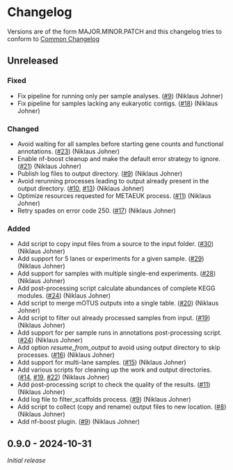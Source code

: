 # Changelog


Versions are of the form MAJOR.MINOR.PATCH and this changelog tries to conform
to [Common Changelog](https://common-changelog.org)


## Unreleased

### Fixed

- Fix pipeline for running only per sample analyses. ([#9](https://github.com/metagenlab/zshoman/pull/9)) (Niklaus Johner)
- Fix pipeline for samples lacking any eukaryotic contigs. ([#18](https://github.com/metagenlab/zshoman/pull/18)) (Niklaus Johner)

### Changed

- Avoid waiting for all samples before starting gene counts and functional annotations. ([#23](https://github.com/metagenlab/zshoman/pull/23)) (Niklaus Johner)
- Enable nf-boost cleanup and make the default error strategy to ignore. ([#21](https://github.com/metagenlab/zshoman/pull/21)) (Niklaus Johner)
- Publish log files to output directory. ([#9](https://github.com/metagenlab/zshoman/pull/9)) (Niklaus Johner)
- Avoid rerunning processes leading to output already present in the output directory. ([#10](https://github.com/metagenlab/zshoman/pull/10), [#13](https://github.com/metagenlab/zshoman/pull/13)) (Niklaus Johner)
- Optimize resources requested for METAEUK process. ([#11](https://github.com/metagenlab/zshoman/pull/11)) (Niklaus Johner)
- Retry spades on error code 250. ([#17](https://github.com/metagenlab/zshoman/pull/17)) (Niklaus Johner)

### Added

- Add script to copy input files from a source to the input folder. ([#30](https://github.com/metagenlab/zshoman/pull/30)) (Niklaus Johner)
- Add support for 5 lanes or experiments for a given sample. ([#29](https://github.com/metagenlab/zshoman/pull/29)) (Niklaus Johner)
- Add support for samples with multiple single-end experiments. ([#28](https://github.com/metagenlab/zshoman/pull/28)) (Niklaus Johner)
- Add post-processing script calculate abundances of complete KEGG modules. ([#24](https://github.com/metagenlab/zshoman/pull/24)) (Niklaus Johner)
- Add script to merge mOTUS outputs into a single table. ([#20](https://github.com/metagenlab/zshoman/pull/20)) (Niklaus Johner)
- Add script to filter out already processed samples from input. ([#19](https://github.com/metagenlab/zshoman/pull/19)) (Niklaus Johner)
- Add support for per sample runs in annotations post-processing script. ([#24](https://github.com/metagenlab/zshoman/pull/24)) (Niklaus Johner)
- Add option *resume_from_output* to avoid using output directory to skip processes. ([#16](https://github.com/metagenlab/zshoman/pull/16)) (Niklaus Johner)
- Add support for multi-lane samples. ([#15](https://github.com/metagenlab/zshoman/pull/15)) (Niklaus Johner)
- Add various scripts for cleaning up the work and output directories. ([#14](https://github.com/metagenlab/zshoman/pull/14), [#19](https://github.com/metagenlab/zshoman/pull/19), [#22](https://github.com/metagenlab/zshoman/pull/22)) (Niklaus Johner)
- Add post-processing script to check the quality of the results. ([#11](https://github.com/metagenlab/zshoman/pull/11)) (Niklaus Johner)
- Add log file to filter_scaffolds process. ([#9](https://github.com/metagenlab/zshoman/pull/9)) (Niklaus Johner)
- Add script to collect (copy and rename) output files to new location. ([#8](https://github.com/metagenlab/zshoman/pull/8)) (Niklaus Johner)
- Add nf-boost plugin. ([#9](https://github.com/metagenlab/zshoman/pull/9)) (Niklaus Johner)


## 0.9.0 - 2024-10-31

*Initial release*

